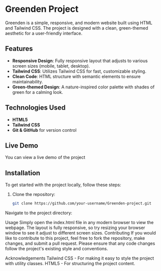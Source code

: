 # Greenden Project

Greenden is a simple, responsive, and modern website built using HTML and Tailwind CSS. The project is designed with a clean, green-themed aesthetic for a user-friendly interface.

## Features

- **Responsive Design**: Fully responsive layout that adjusts to various screen sizes (mobile, tablet, desktop).
- **Tailwind CSS**: Utilizes Tailwind CSS for fast, customizable styling.
- **Clean Code**: HTML structure with semantic elements to ensure maintainability.
- **Green-themed Design**: A nature-inspired color palette with shades of green for a calming look.

## Technologies Used

- **HTML5**
- **Tailwind CSS**
- **Git & GitHub** for version control

## Live Demo

You can view a live demo of the project 

## Installation

To get started with the project locally, follow these steps:

1. Clone the repository:
   ```bash
   git clone https://github.com/your-username/Greenden-project.git
Navigate to the project directory:

Usage
Simply open the index.html file in any modern browser to view the webpage.
The layout is fully responsive, so try resizing your browser window to see it adjust to different screen sizes.
Contributing
If you would like to contribute to this project, feel free to fork the repository, make changes, and submit a pull request. Please ensure that any code changes follow the project's existing style and conventions.

Acknowledgements
Tailwind CSS - For making it easy to style the project with utility classes.
HTML5 - For structuring the project content.
